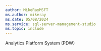```yaml
---
author: MikeRayMSFT
ms.author: mikeray
ms.date: 05/08/2024
ms.service: sql-server-management-studio
ms.topic: include
---
```

 Analytics Platform System (PDW) 